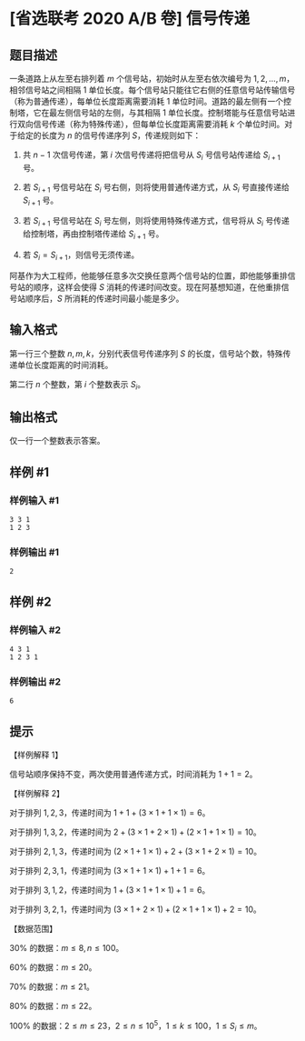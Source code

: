 # [省选联考 2020 A/B 卷] 信号传递

## 题目描述

一条道路上从左至右排列着 $m$ 个信号站，初始时从左至右依次编号为 $1,2,\dots,m$，相邻信号站之间相隔 $1$ 单位长度。每个信号站只能往它右侧的任意信号站传输信号（称为普通传递），每单位长度距离需要消耗 $1$ 单位时间。道路的最左侧有一个控制塔，它在最左侧信号站的左侧，与其相隔 $1$ 单位长度。控制塔能与任意信号站进行双向信号传递（称为特殊传递），但每单位长度距离需要消耗 $k$ 个单位时间。对于给定的长度为 $n$ 的信号传递序列 $S$，传递规则如下：

1. 共 $n-1$ 次信号传递，第 $i$ 次信号传递将把信号从 $S_i$ 号信号站传递给 $S_{i+1}$ 号。

2. 若 $S_{i+1}$ 号信号站在 $S_i$ 号右侧，则将使用普通传递方式，从 $S_i$ 号直接传递给 $S_{i+1}$ 号。

3. 若 $S_{i+1}$ 号信号站在 $S_i$ 号左侧，则将使用特殊传递方式，信号将从 $S_i$ 号传递给控制塔，再由控制塔传递给 $S_{i+1}$ 号。

4. 若 $S_i=S_{i+1}$，则信号无须传递。

阿基作为大工程师，他能够任意多次交换任意两个信号站的位置，即他能够重排信号站的顺序，这样会使得 $S$ 消耗的传递时间改变。现在阿基想知道，在他重排信号站顺序后，$S$ 所消耗的传递时间最小能是多少。

## 输入格式

第一行三个整数 $n,m,k$，分别代表信号传递序列 $S$ 的长度，信号站个数，特殊传递单位长度距离的时间消耗。

第二行 $n$ 个整数，第 $i$ 个整数表示 $S_i$。

## 输出格式

仅一行一个整数表示答案。

## 样例 #1

### 样例输入 #1
```
3 3 1
1 2 3
```

### 样例输出 #1

```
2
```

## 样例 #2

### 样例输入 #2
```
4 3 1
1 2 3 1
```

### 样例输出 #2

```
6
```

## 提示

【样例解释 $1$】

信号站顺序保持不变，两次使用普通传递方式，时间消耗为 $1+1=2$。

【样例解释 $2$】

对于排列 $1,2,3$，传递时间为 $1+1+(3\times 1+1\times 1)=6$。

对于排列 $1,3,2$，传递时间为 $2+(3\times 1+2\times 1)+(2\times 1+1\times 1)=10$。

对于排列 $2,1,3$，传递时间为 $(2\times 1+1\times 1)+2+(3\times 1+2\times 1)=10$。

对于排列 $2,3,1$，传递时间为 $(3\times 1+1\times 1)+1+1=6$。

对于排列 $3,1,2$，传递时间为 $1+(3\times 1+1\times 1)+1=6$。

对于排列 $3,2,1$，传递时间为 $(3\times 1+2\times 1)+(2\times 1+1\times 1)+2=10$。

【数据范围】

$30\%$ 的数据：$m\leq 8, n\leq 100$。

$60\%$ 的数据：$m\leq 20$。

$70\%$ 的数据：$m\leq 21$。

$80\%$ 的数据：$m\leq 22$。

$100\%$ 的数据：$2\leq m\leq 23$，$2\leq n\leq 10^5$，$1\leq k\leq 100$，$1\leq S_i\leq m$。
